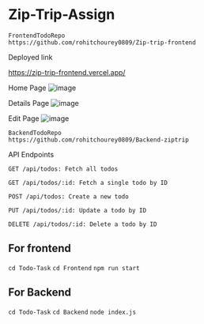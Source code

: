# Zip-Trip-Assign

```
FrontendTodoRepo
https://github.com/rohitchourey0809/Zip-trip-frontend

```
Deployed link

https://zip-trip-frontend.vercel.app/

Home Page
![image](https://github.com/rohitchourey0809/Zip-Trip-Assign/assets/97465195/fac57a31-a61d-435d-b60c-1a87a2eb2b6e)

Details Page
![image](https://github.com/rohitchourey0809/Zip-Trip-Assign/assets/97465195/b2ea8df6-72d6-4f12-99df-b511d588019d)

Edit Page
![image](https://github.com/rohitchourey0809/Zip-Trip-Assign/assets/97465195/13ceeb63-9d16-4a44-8194-1067c9393ca8)




```
BackendTodoRepo
https://github.com/rohitchourey0809/Backend-ziptrip

```
API Endpoints

```
GET /api/todos: Fetch all todos
```

```
GET /api/todos/:id: Fetch a single todo by ID
```

```
POST /api/todos: Create a new todo
```

```
PUT /api/todos/:id: Update a todo by ID
```

```
DELETE /api/todos/:id: Delete a todo by ID
```

## For frontend

`cd Todo-Task`
`cd Frontend`
`npm run start`

## For Backend

`cd Todo-Task`
`cd Backend`
`node index.js`


